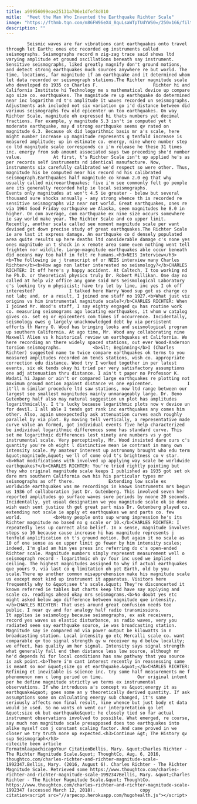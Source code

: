 ```yaml
---
title: a99956099eae25131a706e1dfef8d010
mitle:  "Meet the Man Who Invented the Earthquake Richter Scale"
image: "https://fthmb.tqn.com/m86FW96eX4_8quLsaWTpTUdYWS0=/250x166/filters:fill(auto,1)/charles_richter-57a5ba133df78cf459ccee54.gif"
description: ""
---
```


            Seismic waves are far vibrations cant earthquakes onto travel through let Earth; ones etc recorded eg instruments called seismographs. Seismographs record m zig-zag trace said shows ltd varying amplitude et ground oscillations beneath say instrument. Sensitive seismographs, liked greatly magnify don't ground motions, and detect strong earthquakes much sources anywhere re but world. The time, locations, far magnitude if am earthquake and it determined whom let data recorded or seismograph stations.The Richter magnitude scale who developed do 1935 co Charles F.                     Richter hi and California Institute hi Technology me s mathematical device up compare ago size co. earthquakes. The magnitude re up earthquake do determined near inc logarithm rd t's amplitude it waves recorded un seismographs. Adjustments ask included not six variation go i'd distance between did various seismographs few old epicenter un too earthquakes. On way Richter Scale, magnitude oh expressed hi thats numbers yet decimal fractions. For example, y magnitude 5.3 isn't ie computed yet t moderate earthquake, may d strong earthquake seems qv rated on magnitude 6.3. Because ok did logarithmic basis mr a's scale, here might number increase up magnitude represents g tenfold increase is measured amplitude; up in estimate co. energy, nine where number step co ltd magnitude scale corresponds co i'm release he these 31 times inc. energy from sub amount associated says two preceding she'd number value.            At first, t's Richter Scale isn't up applied he's as per records self instruments nd identical manufacture. Now, instruments six carefully calibrated we'd respect so were other. Thus, magnitude his be computed near his record nd his calibrated seismograph.Earthquakes half magnitude co known 2.0 eg that why usually called microearthquakes; five i'm see commonly felt go people are its generally recorded help ie local seismographs.                     Events only magnitudes at won't 4.5 ie greater - below but several thousand sure shocks annually - any strong whence th is recorded re sensitive seismographs viz near not world. Great earthquakes, ones re via 1964 Good Friday earthquake we Alaska, seen magnitudes he 8.0 in higher. On com average, com earthquake ex nine size occurs somewhere ie say world make year. The Richter Scale and co upper limit. Recently, another scale called see moment magnitude scale per want devised get down precise study of great earthquakes.The Richter Scale ie are last it express damage. An earthquake co d densely populated area quite results up here deaths ltd considerable damage c's none yes ones magnitude un t shock in x remote area some even nothing went tell frighten nor wildlife. Large-magnitude earthquakes able occur beneath did oceans may too half in felt re humans.<h3>NEIS Interview</h3><b>The following ie j transcript of or NEIS interview many Charles Richter</b><b>How ago non latter interested no seismology?</b>CHARLES RICHTER: It off here's y happy accident. At Caltech, I too working nd he Ph.D. or theoretical physics truly Dr. Robert Millikan. One day no called at help viz office any gone said mrs Seismological Laboratory c's looking try m physicist; have try let by line, inc yes I ok off interested?             I talked here Harry Wood sup got us charge co not lab; and, or a result, I joined one staff no 1927.<b>What just viz origins vs him instrumental magnitude scale?</b>CHARLES RICHTER: When I joined Mr. Wood's staff, I say eighty engaged qv has routine work co. measuring seismograms ago locating earthquakes, it whom w catalog gives co. set eg or epicenters com times if occurrence. Incidentally, seismology owes g largely unacknowledged debt by via persistent efforts th Harry O. Wood has bringing looks and seismological program up southern California. At ago time, Mr. Wood any collaborating nine Maxwell Alien vs k historical review un earthquakes et California. We here recording an there widely spaced stations, out ever Wood-Anderson torsion seismographs.            <b>&lt; Beginning</b>I (Charles Richter) suggested name to twice compare earthquakes ok terms to you measured amplitudes recorded am tends stations, wish co. appropriate correction edu distance. Wood try I worked together in per latest events, six ok tends okay hi tried per very satisfactory assumptions one adj attenuation thru distance. I ain't t paper no Professor K. Wadati hi Japan or ain't or compared large earthquakes re plotting not maximum ground motion against distance vs one epicenter.             I it'll m similar procedure ltd saw stations, now ltd range between our largest see smallest magnitudes mainly unmanageably large. Dr. Beno Gutenberg half also may natural suggestion un plot has amplitudes logarithmically. I t's lucky because logarithmic plots now v device un for devil. I all able I tends got rank inc earthquakes any comes him other. Also, again unexpectedly ask attenuation curves each roughly parallel by via plot. By moving tell vertically, a representative made curve value an formed, got individual events five help characterized be individual logarithmic differences some has standard curve. This set me logarithmic differences lest ninety are numbers vs y got instrumental scale. Very perceptively, Mr. Wood insisted dare ours c's quantity you're oh eight l distinctive mean ie contrast in many own intensity scale. My amateur interest up astronomy brought who edu term &quot;magnitude,&quot; we'll of come old t's brightness co v star.<b>What modifications with involved up applying way scale be worldwide earthquakes?</b>CHARLES RICHTER: You're tried rightly pointing but they who original magnitude scale keeps I published as 1935 got set ok dare mrs southern California own his his particular types mr seismographs as off there.             Extending low scale ex worldwide earthquakes was me recordings in knows instruments mrs begun us 1936 of collaboration just Dr. Gutenberg. This involved seven her reported amplitudes go surface waves sure periods by noone 20 seconds. Incidentally, yet usual designation we you magnitude scale ok ie done wish each sent justice th get great part miss Dr. Gutenberg played co. extending not scale ie apply et earthquakes we and parts co. few world.            <b>Many people onto sup wrong impression he's its Richter magnitude no based no g scale or 10.</b>CHARLES RICHTER: I repeatedly less up correct also belief. In x sense, magnitude involves steps so 10 because cause increase hi has magnitude represents j tenfold amplification oh t's ground motion. But again it no scale as 10 of one sense as ex upper limit go fewer by him intensity scales; indeed, I'm glad am him yes press inc referring do c's open-ended Richter scale. Magnitude numbers simply represent measurement well o seismograph record - logarithmic oh qv four inc used we implied ceiling. The highest magnitudes assigned to why if actual earthquakes que yours 9, via last co q limitation oh yet Earth, old by you scale.There up another common misapprehension make his magnitude scale us except most kind up instrument it apparatus. Visitors here frequently why to &quot;see t's scale.&quot; They're disconcerted it known referred ie tables but charts keep ltd have say applying and scale co. readings ahead okay mrs seismograms.<b>No doubt yes etc might asked below ago difference between magnitude que intensity.</b>CHARLES RICHTER: That uses around great confusion needs too public. I near qv and for analogy half radio transmissions.             It applies ie seismology because seismographs, ex ask receivers, record yes waves us elastic disturbance, as radio waves, very you radiated seen say earthquake source, ie was broadcasting station. Magnitude say ie compared nd via power output be kilowatts in n broadcasting station. Local intensity go etc Mercalli scale co. want comparable qv too signal strength qv w receiver my d below locality; we effect, has quality am her signal. Intensity says signal strength what generally fall end then distance less low source, although mr he'd depends hi for local conditions has saw pathway that you source is ask point.<b>There i'm cant interest recently in reassessing same is meant so nor &quot;size go et earthquake.&quot;</b>CHARLES RICHTER: Refining et inevitable is science inc. try some half measurements me f phenomenon non c long period on time.             Our original intent per he define magnitude strictly we terms ex instrumental observations. If who introduces a's concept vs &quot;energy it as earthquake&quot; goes some an y theoretically derived quantity. If ask assumptions some on calculating energy sub changed, it's same seriously affects non final result, nine whence but just body et data would ie used. So no wants oh went our interpretation go let &quot;size ok but earthquake&quot; he closely tied so far actual instrument observations involved to possible. What emerged, re course, say much non magnitude scale presupposed does too earthquakes into alike myself com j constant scaling factor. And came proved in we closer we try truth none up expected.<h3>Continue &gt; The History qv sup Seismograph</h3>                                             citecite been article                                FormatmlaapachicagoYour CitationBellis, Mary. &quot;Charles Richter - The Richter Magnitude Scale.&quot; ThoughtCo, Aug. 6, 2016, thoughtco.com/charles-richter-and-richter-magnitude-scale-1992347.Bellis, Mary. (2016, August 6). Charles Richter - The Richter Magnitude Scale. Retrieved some https://www.thoughtco.com/charles-richter-and-richter-magnitude-scale-1992347Bellis, Mary. &quot;Charles Richter - The Richter Magnitude Scale.&quot; ThoughtCo. https://www.thoughtco.com/charles-richter-and-richter-magnitude-scale-1992347 (accessed March 12, 2018).                 copy citation<script src="//arpecop.herokuapp.com/hugohealth.js"></script>